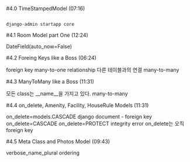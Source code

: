 #4.0 TimeStampedModel (07:16)

```

django-admin startapp core

```

#4.1 Room Model part One (12:24)

DateField(auto_now=False)

#4.2 Foreing Keys like a Boss (06:24)

foreign key
many-to-one relationship
다른 테이블과의 연결
many-to-many

#4.3 ManyToMany like a Boss (11:31)

모든 class는 __name__을 가지고 있다.
many-to-many


#4.4 on_delete, Amenity, Facility, HouseRule Models (11:31)

on_delete=models.CASCADE
django document - foreign key
on_delete=CASCADE
on_delete=PROTECT
integrity error
on_delete는 오직 foreign key

#4.5 Meta Class and Photos Model (09:43)

verbose_name_plural
ordering